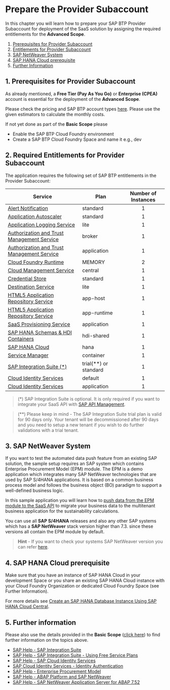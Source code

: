 # Prepare the Provider Subaccount

In this chapter you will learn how to prepare your SAP BTP Provider Subaccount for deployment of the SaaS solution by assigning the required entitlements for the **Advanced Scope**.

1. [Prerequisites for Provider Subaccount](#1-Prerequisites-for-Provider-Subaccount)
2. [Entitlements for Provider Subaccount](#2-Entitlements-for-Provider-Subaccount)
3. [SAP NetWeaver System](#3-SAP-Netweaver-System)
4. [SAP HANA Cloud prerequisite](#4-SAP-HANA-Cloud-prerequisite)
5. [Further Information](#5-Further-Information)


## 1. Prerequisites for Provider Subaccount

As already mentioned, a **Free Tier (Pay As You Go)** or **Enterprise (CPEA)** account is essential for the deployment of the **Advanced Scope**. 

Please check the pricing and SAP BTP account types [here](https://store.sap.com/dcp/en/product/display-9999951781_live_v1/SAP%20Business%20Technology%20Platform#pricing). Please use the given estimators to calculate the monthly costs.

If not yet done as part of the **Basic Scope** please

* Enable the SAP BTP Cloud Foundry environment
* Create a SAP BTP Cloud Foundry Space and name it e.g., dev


## 2. Required Entitlements for Provider Subaccount

The application requires the following set of SAP BTP entitlements in the Provider Subaccount:

| Service                           | Plan       | Number of Instances |
|-----------------------------------|------------|:-------------------:|
| [Alert Notification](https://discovery-center.cloud.sap/serviceCatalog/alert-notification?region=all)  | standard  |  1  |
| [Application Autoscaler](https://discovery-center.cloud.sap/serviceCatalog/application-autoscaler/?service_plan=standard&region=all&commercialModel=cloud) | standard | 1 |
| [Application Logging Service](https://discovery-center.cloud.sap/serviceCatalog/application-logging-service/?region=all) | lite  | 1 |
| [Authorization and Trust Management Service](https://discovery-center.cloud.sap/serviceCatalog/authorization-and-trust-management-service?region=all&tab=feature)|broker|1|
| [Authorization and Trust Management Service](https://discovery-center.cloud.sap/serviceCatalog/authorization-and-trust-management-service?region=all&tab=feature)|application|1|
| [Cloud Foundry Runtime](https://discovery-center.cloud.sap/serviceCatalog/cloud-foundry-runtime?region=all) | MEMORY | 2 |
| [Cloud Management Service](https://discovery-center.cloud.sap/serviceCatalog/cloud-management-service/?region=all)| central | 1 |
| [Credential Store](https://discovery-center.cloud.sap/serviceCatalog/credential-store?region=all)| standard | 1 |
| [Destination Service](https://discovery-center.cloud.sap/serviceCatalog/destination?service_plan=lite&region=all&commercialModel=cloud)| lite | 1 |
| [HTML5 Application Repository Service](https://discovery-center.cloud.sap/serviceCatalog/html5-application-repository-service?region=all) |app-host|1|
| [HTML5 Application Repository Service](https://discovery-center.cloud.sap/serviceCatalog/html5-application-repository-service?region=all)      | app-runtime   |     1    |
| [SaaS Provisioning Service](https://discovery-center.cloud.sap/serviceCatalog/saas-provisioning-service?service_plan=application&region=all&commercialModel=cloud)           | application   |     1    |
| [SAP HANA Schemas & HDI Containers](https://help.sap.com/docs/SAP_HANA_PLATFORM/3823b0f33420468ba5f1cf7f59bd6bd9/e28abca91a004683845805efc2bf967c.html?version=2.0.04&locale=en-US)| hdi-shared | 1 |
| [SAP HANA Cloud](https://discovery-center.cloud.sap/serviceCatalog/sap-hana-cloud?tab=customerreference&region=all)                            | hana          |     1    |
| [Service Manager](https://discovery-center.cloud.sap/serviceCatalog/service-manager/?region=all)                           | container     |     1    |
| [SAP Integration Suite (*)](https://discovery-center.cloud.sap/serviceCatalog/integration-suite?region=all)                     | trial(**) or standard   |     1    |
| [Cloud Identity Services](https://discovery-center.cloud.sap/serviceCatalog/identity-authentication?region=all&tab=feature)                   | default |     1    |
| [Cloud Identity Services](https://discovery-center.cloud.sap/serviceCatalog/identity-authentication?region=all&tab=feature)                   | application   |     1    |

> (*) SAP Integration Suite is optional. It is only required if you want to integrate your SaaS API with [SAP API Management](../8-integrate-sap-api-management/README.MD).

> (**) Please keep in mind - The SAP Integration Suite trial plan is valid for 90 days only. Your tenant will be decommissioned after 90 days and you need to setup a new tenant if you wish to do further validations with a trial tenant. 


## 3. SAP NetWeaver System

If you want to test the automated data push feature from an existing SAP solution, the sample setup requires an SAP system which contains Enterprise Procurement Model (EPM) module. The EPM is a demo application which integrates many SAP NetWeaver technologies that are used by SAP S/4HANA applications. It is based on a common business process model and follows the business object (BO) paradigm to support a well-defined business logic.

In this sample application you will learn how to [push data from the EPM module to the SaaS API](../7-push-data-s4hana-system/README.MD) to migrate your business data to the multitenant business application for the sustainability calculations.

You can use all **SAP S/4HANA** releases and also any other SAP systems which has a **SAP NetWeaver** stack version higher than 7.3. since these versions all contain the EPM module by default.

> **Hint** - If you want to check your systems SAP NetWeaver version you can refer [here](https://answers.sap.com/questions/12097568/how-to-check-version-of-netweaver.html).


## 4. SAP HANA Cloud prerequisite

Make sure that you have an instance of SAP HANA Cloud in your development Space or you share an existing SAP HANA Cloud instance with your Cloud Foundry Organization or dedicated Cloud Foundry Space (see Further Information). 

For more details see [Create an SAP HANA Database Instance Using SAP HANA Cloud Central](https://developers.sap.com/tutorials/hana-cloud-mission-trial-2.html).


## 5. Further information

Please also use the details provided in the **Basic Scope** ([click here](../../2-basic/2-prepare-provider-subaccount/README.MD#6-further-information)) to find further information on the topics above. 

* [SAP Help - SAP Integration Suite](https://help.sap.com/docs/SAP_INTEGRATION_SUITE?locale=en-US)
* [SAP Help - SAP Integration Suite - Using Free Service Plans](https://help.sap.com/docs/SAP_INTEGRATION_SUITE/51ab953548be4459bfe8539ecaeee98d/ddf66923270b4078ac6b88026553d068.html?locale=en-US)
* [SAP Help - SAP Cloud Identity Services](https://help.sap.com/docs/SAP_CLOUD_IDENTITY?&locale=en-US)
* [SAP Cloud Identity Services - Identity Authentication](https://help.sap.com/docs/IDENTITY_AUTHENTICATION?locale=en-US)
* [SAP Help - Enterprise Procurement Model](https://help.sap.com/docs/ABAP_PLATFORM_NEW/a602ff71a47c441bb3000504ec938fea/124a3cf203d64d3198b5bcc9570f31ac.html?locale=en-US)
* [SAP Help - ABAP Platform and SAP NetWeaver](https://help.sap.com/docs/SAP_NETWEAVER?locale=en-US)
* [SAP Help - SAP NetWeaver Application Server for ABAP 7.52](https://help.sap.com/docs/SAP_NETWEAVER_AS_ABAP_752?locale=en-US)